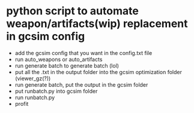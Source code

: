 # python script to automate weapon/artifacts(wip) replacement in gcsim config
- add the gcsim config that you want in the config.txt file
- run auto_weapons or auto_artifacts
- run generate batch to generate batch (lol)
- put all the .txt in the output folder into the gcsim optimization folder (viewer_gz(?))
- run generate batch, put the output in the gcsim folder
- put runbatch.py into gcsim folder
- run runbatch.py
- profit
